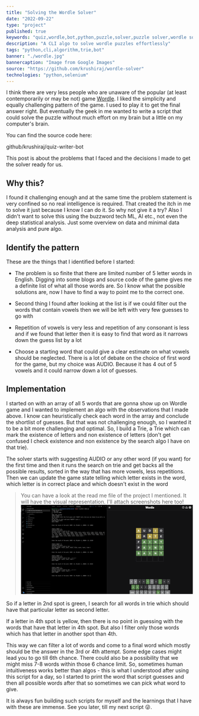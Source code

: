 ```yaml
---
title: "Solving the Wordle Solver"
date: "2022-09-22"
type: "project"
published: true
keywords: "quiz,wordle,bot,python,puzzle,solver,puzzle solver,wordle solver,wordle solution"
description: "A CLI algo to solve wordle puzzles effortlessly"
tags: "python,cli,algorithm,trie,bot"
banner: "./wordle.jpg"
bannercaption: "Image from Google Images"
source: "https://github.com/krushiraj/wordle-solver"
technologies: "python,selenium"
---
```


I think there are very less people who are unaware of the popular (at least contemporarily or may be not) game [Wordle](https://en.wikipedia.org/wiki/Wordle). I liked the simplicity and equally challenging pattern of the game. I used to play it to get the final answer right. But eventually the geek in me wanted to write a script that could solve the puzzle without much effort on my brain but a little on my computer's brain. 

You can find the source code here:

github/krushiraj/quiz-writer-bot

This post is about the problems that I faced and the decisions I made to get the solver ready for us.

## Why this?

I found it challenging enough and at the same time the problem statement is very confined so no real intelligence is required. That created the itch in me to solve it just because I know I can do it. So why not give it a try? Also I didn't want to solve this using the buzzword tech ML, AI etc., not even the deep statistical analysis. Just some overview on data and minimal data analysis and pure algo.

## Identify the pattern

These are the things that I identified before I started:
- The problem is so finite that there are limited number of 5 letter words in English. Digging into some blogs and source code of the game gives me a definite list of what all those words are. So I know what the possible solutions are, now I have to find a way to point me to the correct one.

- Second thing I found after looking at the list is if we could filter out the words that contain vowels then we will be left with very few guesses to go with

- Repetition of vowels is very less and repetition of any consonant is less and if we found that letter then it is easy to find that word as it narrows down the guess list by a lot

- Choose a starting word that could give a clear estimate on what vowels should be neglected. There is a lot of debate on the choice of first word for the game, but my choice was AUDIO. Because it has 4 out of 5 vowels and it could narrow down a lot of guesses.

## Implementation

I started on with an array of all 5 words that are gonna show up on Wordle game and I wanted to implement an algo with the observations that I made above. I know can heuristically check each word in the array and conclude the shortlist of guesses. But that was not challenging enough, so I wanted it to be a bit more challenging and optimal. So, I build a Trie, a Trie which can mark the existence of letters and non existence of letters (don't get confused I check existence and non existence by the search algo I have on that trie).

The solver starts with suggesting AUDIO or any other word (if you want) for the first time and then it runs the search on trie and get backs all the possible results, sorted in the way that has more vowels, less repetitions. Then we can update the game state telling which letter exists in the word, which letter is in correct place and which doesn't exist in the word

> You can have a look at the read me file of the project I mentioned. It will have the visual representation. I'll attach screenshots here too!
![](https://raw.githubusercontent.com/krushiraj/krushiraj.github.io/dev/portfolio/content/writings/wordle-solver/example.png)

So if a letter in 2nd spot is green, I search for all words in trie which should have that particular letter as second letter.

If a letter in 4th spot is yellow, then there is no point in guessing with the words that have that letter in 4th spot. But also I filter only those words which has that letter in another spot than 4th.

This way we can filter a lot of words and come to a final word which mostly should be the answer in the 3rd or 4th attempt. Some edge cases might lead you to go till 6th chance. There could also be a possibility that we might miss 7-8 words within those 6 chance limit. So, sometimes human intuitiveness works better than algos - this is what I understood after using this script for a day, so I started to print the word that script guesses and then all possible words after that so sometimes we can pick what word to give.

It is always fun building such scripts for myself and the learnings that I have with these are immense. See you later, till my next script 😜.
